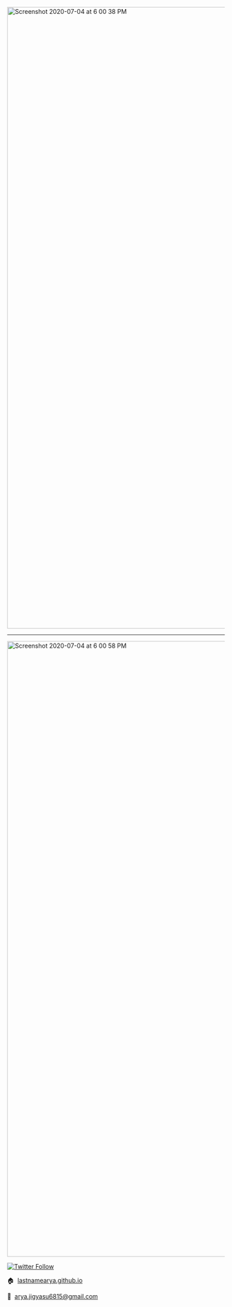 

[<img width="1436" alt="Screenshot 2020-07-04 at 6 00 38 PM" src="https://user-images.githubusercontent.com/6664187/86513136-64a7b000-be25-11ea-95ec-99ffe8c5d5b8.png">](https://lastnamearya-tic-tac-toe.netlify.app/)

----------------------------------------------------

[<img width="1422" alt="Screenshot 2020-07-04 at 6 00 58 PM" src="https://user-images.githubusercontent.com/6664187/86513139-696c6400-be25-11ea-883b-3a1e3b30ac26.png">](https://lastnamearya-tic-tac-toe.netlify.app/)

[![Twitter Follow](https://img.shields.io/twitter/follow/lastnamearya.svg?style=social&label=Follow%20%40lastnamearya)](https://twitter.com/lastnamearya)

:house:&nbsp; [lastnamearya.github.io](https://lastnamearya.github.io)

:email:&nbsp; arya.jigyasu6815@gmail.com
